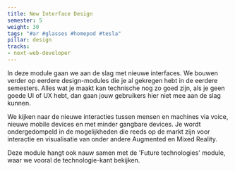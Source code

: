 ```yaml
---
title: New Interface Design
semester: 5
weight: 30
tags: "#ar #glasses #homepod #tesla"
pillar: design
tracks:
- next-web-developer
---
```


In deze module gaan we aan de slag met nieuwe interfaces. We bouwen verder op eerdere design-modules die je al gekregen hebt in de eerdere semesters. Alles wat je maakt kan technische nog zo goed zijn, als je geen goede UI of UX hebt, dan gaan jouw gebruikers hier niet mee aan de slag kunnen.

We kijken naar de nieuwe interacties tussen mensen en machines via voice, nieuwe mobile devices en met minder gangbare devices.
Je wordt ondergedompeld in de mogelijkheden die reeds op de markt zijn voor interactie en visualisatie van onder andere Augmented en Mixed Reality.

Deze module hangt ook nauw samen met de 'Future technologies' module, waar we vooral de technologie-kant bekijken. 
